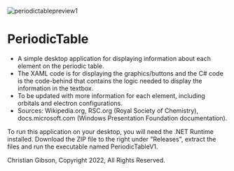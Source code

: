 ![periodictablepreview1](https://user-images.githubusercontent.com/103766177/168444362-d6f44ac0-2508-4246-be26-312f4f050ee9.png)
# PeriodicTable

- A simple desktop application for displaying information about each element on the periodic table. 
- The XAML code is for displaying the graphics/buttons and the C# code is the code-behind that contains the logic needed to display the information in the textbox. 
- To be updated with more information for each element, including orbitals and electron configurations.
- Sources: Wikipedia.org, RSC.org (Royal Society of Chemistry), docs.microsoft.com (Windows Presentation Foundation documentation).


To run this application on your desktop, you will need the .NET Runtime installed. Download the ZIP file to the right under "Releases", extract the files and run the executable named PeriodicTableV1.



Christian Gibson, Copyright 2022, All Rights Reserved.
